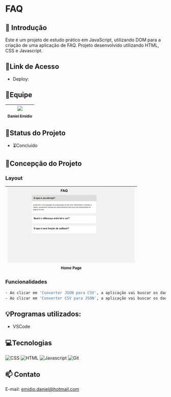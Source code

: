 # FAQ

## 📖 Introdução 

Este é um projeto de estudo prático em JavaScript, utilizando DOM para a criação de uma aplicação de FAQ. Projeto desenvolvido utilizando HTML, CSS e Javascript.

## 🔗Link de Acesso
- Deploy: 

## 👥Equipe
| [<img src="https://avatars.githubusercontent.com/u/111311678?v=4" width=115><br><sub>Daniel Emidio</sub>](https://github.com/DanielEmidio1988) |
| :---: |

## 🧭Status do Projeto
- ⏳Concluído

## 📄Concepção do Projeto

### Layout
| <img src="./assets/layout_faq.png" width=400><br><sub>Home Page</sub> | 
| :---: |

### Funcionalidades
```bash
- Ao clicar em 'Converter JSON para CSV', a aplicação vai buscar os dados que estiverem em formato JSON na área de preenchimento e fará o download do arquivo em formato CSV ;
- Ao clicar em 'Converter CSV para JSON', a aplicação vai buscar os dados que estiverem em formato CSV na área de preenchimento e exibirá na tela a informação em formato JSON.
```

## 💡Programas utilizados:
- VSCode

## 💻Tecnologias 

![CSS](https://img.shields.io/badge/CSS3-1572B6?style=for-the-badge&logo=css3&logoColor=white)
![HTML](https://img.shields.io/badge/HTML5-E34F26?style=for-the-badge&logo=html5&logoColor=white)
![Javascript](https://img.shields.io/badge/JavaScript-323330?style=for-the-badge&logo=javascript&logoColor=F7DF1E)
![Git](https://img.shields.io/badge/GIT-E44C30?style=for-the-badge&logo=git&logoColor=white)

## 📫 Contato

E-mail: emidio.daniel@hotmail.com